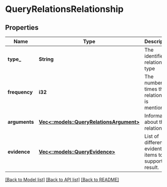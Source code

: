 # QueryRelationsRelationship

## Properties
Name | Type | Description | Notes
------------ | ------------- | ------------- | -------------
**type_** | **String** | The identified relationship type | [optional] 
**frequency** | **i32** | The number of times the relationship is mentioned. | [optional] 
**arguments** | [**Vec<::models::QueryRelationsArgument>**](QueryRelationsArgument.md) | Information about the relationship | [optional] 
**evidence** | [**Vec<::models::QueryEvidence>**](QueryEvidence.md) | List of different evidentiary items to support the result. | [optional] 

[[Back to Model list]](../README.md#documentation-for-models) [[Back to API list]](../README.md#documentation-for-api-endpoints) [[Back to README]](../README.md)


